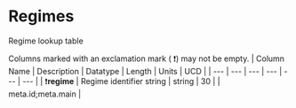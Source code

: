 # Regimes
Regime lookup table


Columns marked with an exclamation mark ( :exclamation:) may not be empty.
| Column Name | Description | Datatype | Length | Units  | UCD |
| --- | --- | --- | --- | --- | --- |
| :exclamation:**regime** | Regime identifier string | string | 30 |  | meta.id;meta.main  |

